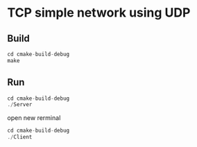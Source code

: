 # TCP simple network using UDP
## Build
```C
cd cmake-build-debug
make
```
## Run
```C
cd cmake-build-debug
./Server 
```
open new rerminal
```C
cd cmake-build-debug
./Client 
```
